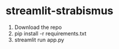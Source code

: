 # streamlit-strabismus


1. Download the repo
2. pip install -r requirements.txt
3. streamlit run app.py
